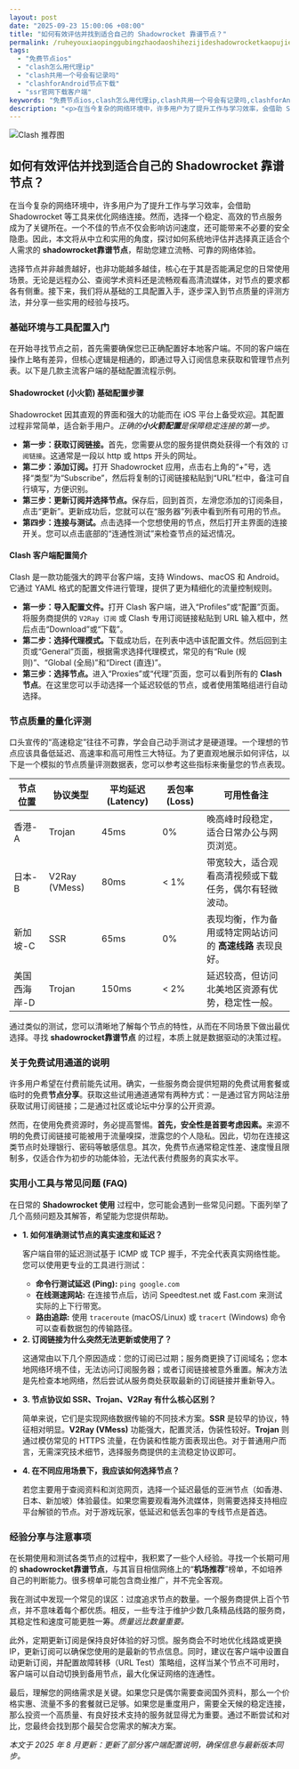 ```yaml
---
layout: post
date: "2025-09-23 15:00:06 +08:00"
title: "如何有效评估并找到适合自己的 Shadowrocket 靠谱节点？"
permalink: /ruheyouxiaopinggubingzhaodaoshihezijideshadowrocketkaopujiedian/
tags:
  - "免费节点ios"
  - "clash怎么用代理ip"
  - "clash共用一个号会有记录吗"
  - "clashforAndroid节点下载"
  - "ssr官网下载客户端"
keywords: "免费节点ios,clash怎么用代理ip,clash共用一个号会有记录吗,clashforAndroid节点下载,ssr官网下载客户端"
description: "<p>在当今复杂的网络环境中，许多用户为了提升工作与学习效率，会借助 Shadowrocket 等工具来优化网络连接。然而，选择一个稳定、高效的节点服务成为了关键所在。一个不佳的节点不仅会影响访问速度，还可能带来不必要的安全隐患。因此，本文将从中立和实用的角度，探讨如何系统地评估并选择真正适合个人需求的 <strong>shadowrocket靠谱节点</strong>，帮助您建立流畅、可靠的网络体验。</p>"
---
```


![Clash 推荐图](https://clashjd.github.io/assets/img/一元机场订阅.png)

## 如何有效评估并找到适合自己的 Shadowrocket 靠谱节点？

<p>在当今复杂的网络环境中，许多用户为了提升工作与学习效率，会借助 Shadowrocket 等工具来优化网络连接。然而，选择一个稳定、高效的节点服务成为了关键所在。一个不佳的节点不仅会影响访问速度，还可能带来不必要的安全隐患。因此，本文将从中立和实用的角度，探讨如何系统地评估并选择真正适合个人需求的 <strong>shadowrocket靠谱节点</strong>，帮助您建立流畅、可靠的网络体验。</p>
<p>选择节点并非越贵越好，也非功能越多越佳，核心在于其是否能满足您的日常使用场景。无论是远程办公、查阅学术资料还是流畅观看高清流媒体，对节点的要求都各有侧重。接下来，我们将从基础的工具配置入手，逐步深入到节点质量的评测方法，并分享一些实用的经验与技巧。</p>
<h3>基础环境与工具配置入门</h3>
<p>在开始寻找节点之前，首先需要确保您已正确配置好本地客户端。不同的客户端在操作上略有差异，但核心逻辑是相通的，即通过导入订阅信息来获取和管理节点列表。以下是几款主流客户端的基础配置流程示例。</p>
<h4><strong>Shadowrocket (小火箭) 基础配置步骤</strong></h4>
<p>Shadowrocket 因其直观的界面和强大的功能而在 iOS 平台上备受欢迎。其配置过程非常简单，适合新手用户。<em>正确的<strong>小火箭配置</strong>是保障稳定连接的第一步。</em></p>
<ul>
    <li><strong>第一步：获取订阅链接。</strong>首先，您需要从您的服务提供商处获得一个有效的 <code>订阅链接</code>。这通常是一段以 http 或 https 开头的网址。</li>
    <li><strong>第二步：添加订阅。</strong>打开 Shadowrocket 应用，点击右上角的“+”号，选择“类型”为“Subscribe”，然后将复制的订阅链接粘贴到“URL”栏中，备注可自行填写，方便识别。</li>
    <li><strong>第三步：更新订阅并选择节点。</strong>保存后，回到首页，左滑您添加的订阅条目，点击“更新”。更新成功后，您就可以在“服务器”列表中看到所有可用的节点。</li>
    <li><strong>第四步：连接与测试。</strong>点击选择一个您想使用的节点，然后打开主界面的连接开关。您可以点击底部的“连通性测试”来检查节点的延迟情况。</li>
</ul>
<h4><strong>Clash 客户端配置简介</strong></h4>
<p>Clash 是一款功能强大的跨平台客户端，支持 Windows、macOS 和 Android。它通过 YAML 格式的配置文件进行管理，提供了更为精细化的流量控制规则。</p>
<ul>
    <li><strong>第一步：导入配置文件。</strong>打开 Clash 客户端，进入“Profiles”或“配置”页面。将服务商提供的 <code>V2Ray 订阅</code> 或 Clash 专用订阅链接粘贴到 URL 输入框中，然后点击“Download”或“下载”。</li>
    <li><strong>第二步：选择代理模式。</strong>下载成功后，在列表中选中该配置文件。然后回到主页或“General”页面，根据需求选择代理模式，常见的有“Rule (规则)”、“Global (全局)”和“Direct (直连)”。</li>
    <li><strong>第三步：选择节点。</strong>进入“Proxies”或“代理”页面，您可以看到所有的 <strong>Clash 节点</strong>。在这里您可以手动选择一个延迟较低的节点，或者使用策略组进行自动选择。</li>
</ul>
<h3>节点质量的量化评测</h3>
<p>口头宣传的“高速稳定”往往不可靠，学会自己动手测试才是硬道理。一个理想的节点应该具备低延迟、高速率和高可用性三大特征。为了更直观地展示如何评估，以下是一个模拟的节点质量评测数据表，您可以参考这些指标来衡量您的节点表现。</p>
<table>
  <thead>
    <tr>
      <th>节点位置</th>
      <th>协议类型</th>
      <th>平均延迟 (Latency)</th>
      <th>丢包率 (Loss)</th>
      <th>可用性备注</th>
    </tr>
  </thead>
  <tbody>
    <tr>
      <td>香港-A</td>
      <td>Trojan</td>
      <td>45ms</td>
      <td>0%</td>
      <td>晚高峰时段稳定，适合日常办公与网页浏览。</td>
    </tr>
    <tr>
      <td>日本-B</td>
      <td>V2Ray (VMess)</td>
      <td>80ms</td>
      <td>&lt; 1%</td>
      <td>带宽较大，适合观看高清视频或下载任务，偶尔有轻微波动。</td>
    </tr>
    <tr>
      <td>新加坡-C</td>
      <td>SSR</td>
      <td>65ms</td>
      <td>0%</td>
      <td>表现均衡，作为备用或特定网站访问的 <strong>高速线路</strong> 表现良好。</td>
    </tr>
    <tr>
      <td>美国西海岸-D</td>
      <td>Trojan</td>
      <td>150ms</td>
      <td>&lt; 2%</td>
      <td>延迟较高，但访问北美地区资源有优势，稳定性一般。</td>
    </tr>
  </tbody>
</table>
<p>通过类似的测试，您可以清晰地了解每个节点的特性，从而在不同场景下做出最优选择。寻找 <strong>shadowrocket靠谱节点</strong> 的过程，本质上就是数据驱动的决策过程。</p>
<h3>关于免费试用通道的说明</h3>
<p>许多用户希望在付费前能先试用。确实，一些服务商会提供短期的免费试用套餐或临时的免费<strong>节点分享</strong>。获取这些试用通道通常有两种方式：一是通过官方网站注册获取试用订阅链接；二是通过社区或论坛中分享的公开资源。</p>
<p>然而，在使用免费资源时，务必提高警惕。<strong>首先，安全性是首要考虑因素。</strong>来源不明的免费订阅链接可能被用于流量嗅探，泄露您的个人隐私。因此，切勿在连接这类节点时处理银行、密码等敏感信息。其次，免费节点通常稳定性差、速度慢且限制多，仅适合作为初步的功能体验，无法代表付费服务的真实水平。</p>
<h3>实用小工具与常见问题 (FAQ)</h3>
<p>在日常的 <strong>Shadowrocket 使用</strong> 过程中，您可能会遇到一些常见问题。下面列举了几个高频问题及其解答，希望能为您提供帮助。</p>
<ul>
    <li>
        <strong>1. 如何准确测试节点的真实速度和延迟？</strong>
        <p>客户端自带的延迟测试基于 ICMP 或 TCP 握手，不完全代表真实网络性能。您可以使用更专业的工具进行测试：</p>
        <ul>
            <li><strong>命令行测试延迟 (Ping):</strong> <code>ping google.com</code></li>
            <li><strong>在线测速网站:</strong> 在连接节点后，访问 Speedtest.net 或 Fast.com 来测试实际的上下行带宽。</li>
            <li><strong>路由追踪:</strong> 使用 <code>traceroute</code> (macOS/Linux) 或 <code>tracert</code> (Windows) 命令可以查看数据包的传输路径。</li>
        </ul>
    </li>
    <li>
        <strong>2. 订阅链接为什么突然无法更新或使用了？</strong>
        <p>这通常由以下几个原因造成：您的订阅已过期；服务商更换了订阅域名；您本地网络环境不佳，无法访问订阅服务器；或者订阅链接被意外重置。解决方法是先检查本地网络，然后尝试从服务商处获取最新的订阅链接并重新导入。</p>
    </li>
    <li>
        <strong>3. 节点协议如 SSR、Trojan、V2Ray 有什么核心区别？</strong>
        <p>简单来说，它们是实现网络数据传输的不同技术方案。<strong>SSR</strong> 是较早的协议，特征相对明显。<strong>V2Ray (VMess)</strong> 功能强大，配置灵活，伪装性较好。<strong>Trojan</strong> 则通过模仿常见的 HTTPS 流量，在伪装和性能方面表现出色。对于普通用户而言，无需深究技术细节，选择服务商提供的主流稳定协议即可。</p>
    </li>
    <li>
        <strong>4. 在不同应用场景下，我应该如何选择节点？</strong>
        <p>若您主要用于查阅资料和浏览网页，选择一个延迟最低的亚洲节点（如香港、日本、新加坡）体验最佳。如果您需要观看海外流媒体，则需要选择支持相应平台解锁的节点。对于游戏玩家，低延迟和低丢包率的专线节点是首选。</p>
    </li>
</ul>
<h3>经验分享与注意事项</h3>
<p>在长期使用和测试各类节点的过程中，我积累了一些个人经验。寻找一个长期可用的 <strong>shadowrocket靠谱节点</strong>，与其盲目相信网络上的“<strong>机场推荐</strong>”榜单，不如培养自己的判断能力。很多榜单可能包含商业推广，并不完全客观。</p>
<p>我在测试中发现一个常见的误区：过度追求节点的数量。一个服务商提供上百个节点，并不意味着每个都优质。相反，一些专注于维护少数几条精品线路的服务商，其稳定性和速度可能更胜一筹。<em>质量远比数量重要。</em></p>
<p>此外，定期更新订阅是保持良好体验的好习惯。服务商会不时地优化线路或更换IP，更新订阅可以确保您使用的是最新的节点信息。同时，建议在客户端中设置自动更新订阅，并配置故障转移（URL Test）策略组，这样当某个节点不可用时，客户端可以自动切换到备用节点，最大化保证网络的连通性。</p>
<p>最后，理解您的网络需求是关键。如果您只是偶尔需要查阅国外资料，那么一个价格实惠、流量不多的套餐就已足够。如果您是重度用户，需要全天候的稳定连接，那么投资一个高质量、有良好技术支持的服务就显得尤为重要。通过不断尝试和对比，您最终会找到那个最契合您需求的解决方案。</p>
<p><em>本文于 2025 年 8 月更新：更新了部分客户端配置说明，确保信息与最新版本同步。</em></p>